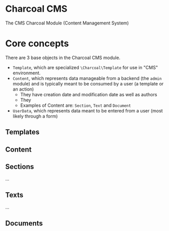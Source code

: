 Charcoal CMS
============

The CMS Charcoal Module (Content Management System)

# Core concepts

There are 3 base objects in the Charcoal CMS module.

- `Template`, which are specialized `\Charcoal\Template` for use in "CMS" environment.
- `Content`, which represents data manageable from a backend (the `admin` module) and is typically meant to be consumed by a user (a template or an action)
	- They have creation date and modification date as well as authors
	- They
	- Examples of Content are: `Section`, `Text` and `Document`
- `UserData`, which represents data meant to be entered from a user (most likely through a form)

## Templates

## Content

## Sections

...

## Texts

...

## Documents

##
